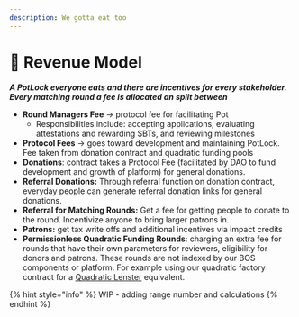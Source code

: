 ```yaml
---
description: We gotta eat too
---
```


# 💸 Revenue Model

_**A PotLock everyone eats and there are incentives for every stakeholder. Every matching round a fee is allocated an split between**_

* **Round Managers Fee** -> protocol fee for facilitating Pot
  * Responsibilities include: accepting applications, evaluating attestations and rewarding SBTs, and reviewing milestones
* **Protocol Fees** -> goes toward development and maintaining PotLock. Fee taken from donation contract and quadratic funding pools
* **Donations**: contract takes a Protocol Fee (facilitated by DAO to fund development and growth of platform) for general donations.&#x20;
* **Referral Donations:** Through referral function on donation contract, everyday people can generate referral donation links for general donations.
* **Referral for Matching Rounds:** Get a fee for getting people to donate to the round. Incentivize anyone to bring larger patrons in.&#x20;
* **Patrons:** get tax write offs and additional incentives via impact credits
* **Permissionless Quadratic Funding Rounds**: charging an extra fee for rounds that have their own parameters for reviewers, eligibility for donors and patrons. These rounds are not indexed by our BOS components or platform. For example using our quadratic factory contract for a [Quadratic Lenster](https://www.quadraticlenster.xyz/) equivalent.

{% hint style="info" %}
WIP - adding range number and calculations
{% endhint %}

